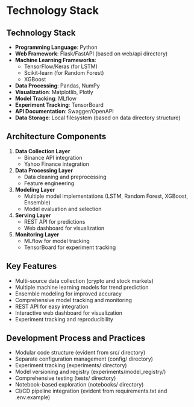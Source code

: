 # Technology Stack

## Technology Stack
- **Programming Language**: Python
- **Web Framework**: Flask/FastAPI (based on web/api directory)
- **Machine Learning Frameworks**: 
  - TensorFlow/Keras (for LSTM)
  - Scikit-learn (for Random Forest)
  - XGBoost
- **Data Processing**: Pandas, NumPy
- **Visualization**: Matplotlib, Plotly
- **Model Tracking**: MLflow
- **Experiment Tracking**: TensorBoard
- **API Documentation**: Swagger/OpenAPI
- **Data Storage**: Local filesystem (based on data directory structure)

## Architecture Components
1. **Data Collection Layer**
   - Binance API integration
   - Yahoo Finance integration
2. **Data Processing Layer**
   - Data cleaning and preprocessing
   - Feature engineering
3. **Modeling Layer**
   - Multiple model implementations (LSTM, Random Forest, XGBoost, Ensemble)
   - Model evaluation and selection
4. **Serving Layer**
   - REST API for predictions
   - Web dashboard for visualization
5. **Monitoring Layer**
   - MLflow for model tracking
   - TensorBoard for experiment tracking

## Key Features
- Multi-source data collection (crypto and stock markets)
- Multiple machine learning models for trend prediction
- Ensemble modeling for improved accuracy
- Comprehensive model tracking and monitoring
- REST API for easy integration
- Interactive web dashboard for visualization
- Experiment tracking and reproducibility

## Development Process and Practices
- Modular code structure (evident from src/ directory)
- Separate configuration management (config/ directory)
- Experiment tracking (experiments/ directory)
- Model versioning and registry (experiments/model_registry/)
- Comprehensive testing (tests/ directory)
- Notebook-based exploration (notebooks/ directory)
- CI/CD pipeline integration (evident from requirements.txt and .env.example)
